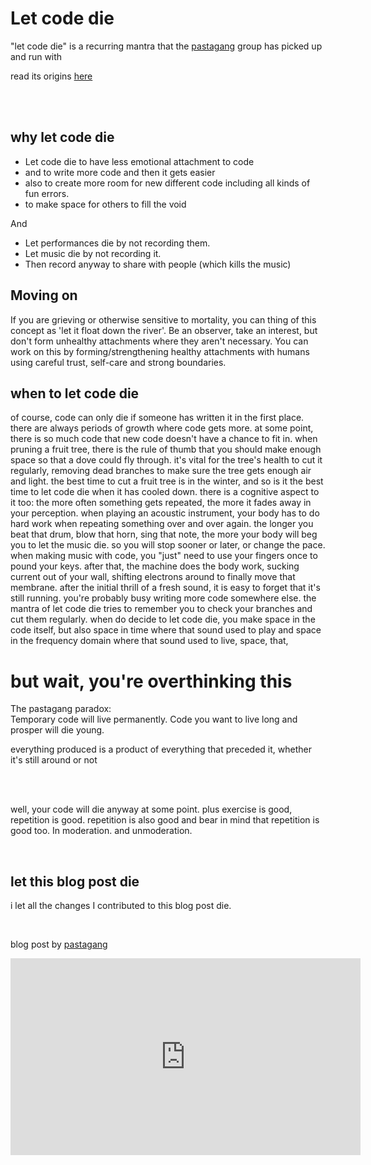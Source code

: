 
# Let code die 

"let code die" is a recurring mantra that the [pastagang](https://pastagang.cc) group has picked up and run with

read its origins [here](/blog/let-code-die/origins)

<br>

<br>

## why let code die
- Let code die to have less emotional attachment to code
- and to write more code and then it gets easier
- also to create more room for new different code including all kinds of fun errors.
- to make space for others to fill the void

And
- Let performances die by not recording them.
- Let music die by not recording it.
- Then record anyway to share with people (which kills the music)

## Moving on

If you are grieving or otherwise sensitive to mortality, you can thing of this concept as 'let it float down the river'. Be an observer, take an interest, but don't form unhealthy attachments where they aren't necessary. You can work on this by forming/strengthening healthy attachments with humans using careful trust, self-care and strong boundaries.

## when to let code die

of course, code can only die if someone has written it in the first place. there are always periods of growth where code gets more. at some point, there is so much code that new code doesn't have a chance to fit in. when pruning a fruit tree, there is the rule of thumb that you should make enough space so that a dove could fly through. it's vital for the tree's health to cut it regularly, removing dead branches to make sure the tree gets enough air and light. the best time to cut a fruit tree is in the winter, and so is it the best time to let code die when it has cooled down. there is a cognitive aspect to it too: the more often something gets repeated, the more it fades away in your perception. when playing an acoustic instrument, your body has to do hard work when repeating something over and over again. the longer you beat that drum, blow that horn, sing that note, the more your body will beg you to let the music die. so you will stop sooner or later, or change the pace. when making music with code, you "just" need to use your fingers once to pound your keys. after that, the machine does the body work, sucking current out of your wall, shifting electrons around to finally move that membrane. after the initial thrill of a fresh sound, it is easy to forget that it's still running. you're probably busy writing more code somewhere else. the mantra of let code die tries to remember you to check your branches and cut them regularly. when do decide to let code die, you make space in the code itself, but also space in time where that sound used to play and space in the frequency domain where that sound used to live, space, that,  

# but wait, you're overthinking this

The pastagang paradox:\
Temporary code will live permanently. Code you want to live long and prosper will die young.

everything produced is a product of everything that preceded it, whether it's still around or not

<br>

<br>

well, your code will die anyway at some point. plus exercise is good, repetition is good. repetition is also good and bear in mind that repetition is good too. In moderation. and unmoderation.

<br>

## let this blog post die

i let all the changes I contributed to this blog post die. 


<br>

blog post by [pastagang](https://pastagang.cc) 

<iframe width="560" height="315" src="https://www.youtube-nocookie.com/embed/qF200UH_sSM?si=gEc6p5n7AOHGe8xa" title="YouTube video player" frameborder="0" allow="accelerometer; autoplay; clipboard-write; encrypted-media; gyroscope; picture-in-picture; web-share" referrerpolicy="strict-origin-when-cross-origin" allowfullscreen></iframe>
